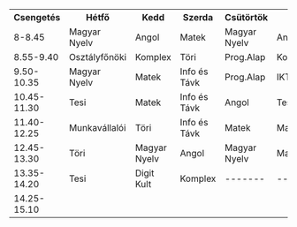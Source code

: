 <!DOCTYPE html>
<html lang="en">
<body>
  <table>
    <tr>
      <th>Csengetés</th>
      <th>Hétfő</th>
      <th>Kedd</th>
      <th>Szerda</th>
      <th>Csütörtök</th>
      <th>Péntek</th>
    </tr>
    <tr>
      <td>8-8.45</td>
      <td>Magyar Nyelv</td>
      <td>Angol</td>
      <td>Matek</td>
      <td>Magyar Nyelv</td>
      <td>Angol</td>
    </tr>
    <tr>
      <td>8.55-9.40</td>
      <td>Osztályfőnöki</td>
      <td>Komplex</td>
      <td>Töri</td>
      <td>Prog.Alap</td>
      <td>Komplex</td>
    </tr>
    <tr>
      <td>9.50-10.35</td>
      <td>Magyar Nyelv</td>
      <td>Matek</td>
      <td>Info és Távk</td>
      <td>Prog.Alap</td>
      <td>IKT</td>
    </tr>
    <tr>
      <td>10.45-11.30</td>
      <td>Tesi</td>
      <td>Matek</td>
      <td>Info és Távk</td>
      <td>Angol</td>
      <td>Tesi</td>
    </tr>
    <tr>
      <td>11.40-12.25</td>
      <td>Munkavállalói</td>
      <td>Töri</td>
      <td>Info és Távk</td>
      <td>Matek</td>
      <td>Matek(komp)</td>
    </tr>
    <tr>
      <td>12.45-13.30</td>
      <td>Töri</td>
      <td>Magyar Nyelv</td>
      <td>Angol</td>
      <td>Magyar Nyelv</td>
      <td>Matek(komp)</td>
    </tr>
    <tr>
      <td>13.35-14.20</td>
      <td>Tesi</td>
      <td>Digit Kult</td>
      <td>Komplex</td>
      <td>-------</td>
      <td>-------</td>
      <td>Matek</td>
    </tr>
    <tr>
      <td>14.25-15.10</td>
      <td></td>
    </tr>
  </table>
  
</body>
</html>
